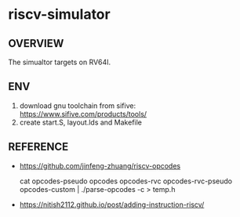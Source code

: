 # riscv-simulator

## OVERVIEW

The simualtor targets on RV64I.

## ENV

1. download gnu toolchain from sifive: https://www.sifive.com/products/tools/
2. create start.S, layout.lds and Makefile

## REFERENCE

* https://github.com/jinfeng-zhuang/riscv-opcodes

	cat opcodes-pseudo opcodes opcodes-rvc opcodes-rvc-pseudo opcodes-custom | ./parse-opcodes -c > temp.h

* https://nitish2112.github.io/post/adding-instruction-riscv/
